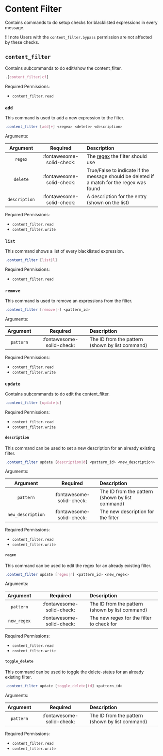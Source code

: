 # Content Filter

Contains commands to do setup checks for blacklisted expressions in every message.

!!! note
    Users with the `content_filter.bypass` permission are not affected by these checks.


## `content_filter`

Contains subcommands to do edit/show the content_filter. <br>

```css
.[content_filter|cf]
```

Required Permissions:

- `content_filter.read`


### `add`

This command is used to add a new expression to the filter. <br>

```css
.content_filter [add|+] <regex> <delete> <description>
```

Arguments:

|   Argument    |         Required          | Description                                                                                |
|:-------------:|:-------------------------:|:-------------------------------------------------------------------------------------------|
|    `regex`    | :fontawesome-solid-check: | The [regex](https://regex101.com/) the filter should use                                   |
|   `delete`    | :fontawesome-solid-check: | True/False to indicate if the message should be deleted if a match for the regex was found |
| `description` | :fontawesome-solid-check: | A description for the entry (shown on the list)                                            |

Required Permissions:

- `content_filter.read`
- `content_filter.write`


### `list`

This command shows a list of every blacklisted expression. <br>

```css
.content_filter [list|l]
```

Required Permissions:

- `content_filter.read`


### `remove`

This command is used to remove an expressions from the filter. <br>

```css
.content_filter [remove|-] <pattern_id>
```

Arguments:

| Argument  |         Required          | Description                                     |
|:---------:|:-------------------------:|:------------------------------------------------|
| `pattern` | :fontawesome-solid-check: | The ID from the pattern (shown by list command) |

Required Permissions:

- `content_filter.read`
- `content_filter.write`


### `update`

Contains subcommands to do edit the content_filter. <br>

```css
.content_filter [update|u]
```

Required Permissions:

- `content_filter.read`
- `content_filter.write`


#### `description`

This command can be used to set a new description for an already existing filter.

```css
.content_filter update [description|d] <pattern_id> <new_description>
```

Arguments:

|     Argument      |         Required          | Description                                     |
|:-----------------:|:-------------------------:|:------------------------------------------------|
|     `pattern`     | :fontawesome-solid-check: | The ID from the pattern (shown by list command) |
| `new_description` | :fontawesome-solid-check: | The new description for the filter              |

Required Permissions:

- `content_filter.read`
- `content_filter.write`


#### `regex`

This command can be used to edit the regex for an already existing filter.

```css
.content_filter update [regex|r] <pattern_id> <new_regex>
```

Arguments:

|  Argument   |         Required          | Description                                     |
|:-----------:|:-------------------------:|:------------------------------------------------|
|  `pattern`  | :fontawesome-solid-check: | The ID from the pattern (shown by list command) |
| `new_regex` | :fontawesome-solid-check: | The new regex for the filter to check for       |

Required Permissions:

- `content_filter.read`
- `content_filter.write`


#### `toggle_delete`

This command can be used to toggle the delete-status for an already existing filter.

```css
.content_filter update [toggle_delete|td] <pattern_id>
```

Arguments:

| Argument  |         Required          | Description                                     |
|:---------:|:-------------------------:|:------------------------------------------------|
| `pattern` | :fontawesome-solid-check: | The ID from the pattern (shown by list command) |

Required Permissions:

- `content_filter.read`
- `content_filter.write`
